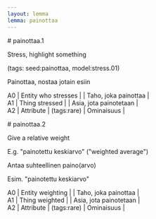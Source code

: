 ```yaml
---
layout: lemma
lemma: painottaa
---
```


<div class="sense">
# <span class="sensename">painottaa.1</span>

<span class="description">Stress, highlight something</span>

(tags: seed:painottaa, model:stress.01)

<span class="description">Painottaa, nostaa jotain esiin</span>

A0 | Entity who stresses |   | Taho, joka painottaa |  
A1 | Thing stressed |   | Asia, jota painotetaan |  
A2 | Attribute | (tags:rare) | Ominaisuus |  

</div>

<div class="sense">
# <span class="sensename">painottaa.2</span>

<span class="description">Give a relative weight</span>

E.g. "painotettu keskiarvo" ("weighted average")

<span class="description">Antaa suhteellinen paino(arvo)</span>

Esim. "painotettu keskiarvo"

A0 | Entity weighting |   | Taho, joka painottaa |  
A1 | Thing weighted |   | Asia, jota painotetaan |  
A2 | Attribute | (tags:rare) | Ominaisuus |  

</div>

